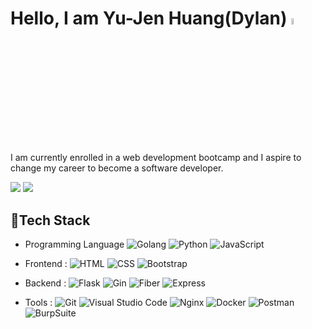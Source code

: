 # Hello, I am Yu-Jen Huang(Dylan)  <img src="https://media.giphy.com/media/hvRJCLFzcasrR4ia7z/giphy.gif" width="5%"></a>

I am currently enrolled in a web development bootcamp and I aspire to change my career to become a software developer.

<a href="https://www.linkedin.com/in/yu-jen-huang-313667124/"><img src="https://img.shields.io/badge/-LinkdeIn-0A66C2?style=flat&logo=LinkedIn"/></a>
<img src="https://img.shields.io/badge/-yujenhuang24@gmail.com-da4c40?style=flat&logo=gmail&logoColor=white"/>


## 🧰Tech Stack
- Programming Language
![Golang](https://img.shields.io/badge/-Golang-161b22?style=flat&logo=Go)
![Python](https://img.shields.io/badge/-Python-161b22?style=flat&logo=python)
![JavaScript](https://img.shields.io/badge/-JavaScript-161b22?style=flat&logo=javascript)

- Frontend : 
![HTML](https://img.shields.io/badge/-HTML-161b22?style=flat&logo=HTML5)
![CSS](https://img.shields.io/badge/-CSS-161b22?style=flat&logo=CSS3&logoColor=1572B6)
![Bootstrap](https://img.shields.io/badge/-CSS-161b22?style=flat&logo=Bootstrap&logoColor=#7952B3)

- Backend : 
![Flask](https://img.shields.io/badge/-Flask-161b22?style=flat&logo=flask&logoColor=#000000)
![Gin](https://img.shields.io/badge/-Gin-161b22?style=flat&logo=Go)
![Fiber](https://img.shields.io/badge/-Fiber-161b22?style=flat&logo=Go)
![Express](https://img.shields.io/badge/-Express-161b22?style=flat&logo=express)

- Tools :
![Git](https://img.shields.io/badge/-Git-161b22?style=flat&logo=git)
![Visual Studio Code](https://img.shields.io/badge/-Visual%20Studio%20Code-161b22?style=flat&logo=visual-studio-code&logoColor=007ACC)
![Nginx](https://img.shields.io/badge/-NGINX-161b22?style=flat&logo=NGINX&logoColor=#009639)
![Docker](https://img.shields.io/badge/-Docker-161b22?style=flat&logo=Docker&logoColor=#2496ED)
![Postman](https://img.shields.io/badge/-Postman-161b22?style=flat&logo=Postman)
![BurpSuite](https://img.shields.io/badge/-BurpSuite-161b22?style=flat)
